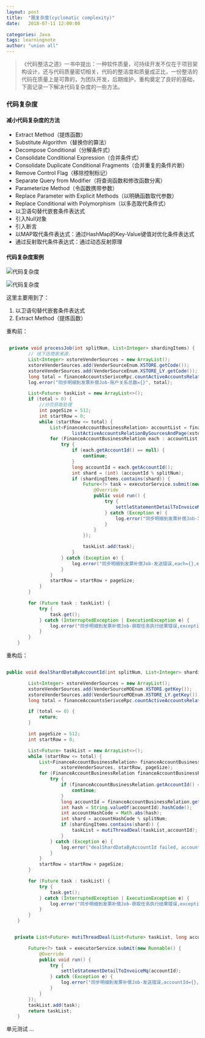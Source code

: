 ```yaml
---
layout: post
title:  "圈复杂度(cyclomatic complexity)"
date:   2018-07-11 12:00:00

categories: Java
tags: learningnote
author: "union all"
---
```


> 《代码整洁之道》一书中提出：一种软件质量，可持续开发不仅在于项目架构设计，还与代码质量密切相关，代码的整洁度和质量成正比，一份整洁的代码在质量上是可靠的，为团队开发，后期维护，重构奠定了良好的基础， 下面记录一下解决代码复杂度的一些方法。

### **代码复杂度**

#### **减小代码复杂度的方法**

- Extract Method（提炼函数）
- Substitute Algorithm（替换你的算法）
- Decompose Conditional（分解条件式）
- Consolidate Conditional Expression（合并条件式）
- Consolidate Duplicate Conditional Fragments（合并重复的条件片断）
- Remove Control Flag（移除控制标记）
- Separate Query from Modifier（将查询函数和修改函数分离）
- Parameterize Method（令函数携带参数）
- Replace Parameter with Explicit Methods（以明确函数取代参数）
- Replace Conditional with Polymorphism（以多态取代条件式）
- 以卫语句替代嵌套条件表达式
- 引入Null对象
- 引入断言
- 以MAP取代条件表达式：通过HashMap的Key-Value键值对优化条件表达式
- 通过反射取代条件表达式：通过动态反射原理

#### **代码复杂度案例**

![代码复杂度](https://raw.githubusercontent.com/unionall/unionall.github.io/master/assets/images/pictures/2018-07-30-refactor/01-01.jpg)

![代码复杂度](https://raw.githubusercontent.com/unionall/unionall.github.io/master/assets/images/pictures/2018-07-30-refactor/01-02.png)

这里主要用到了：

 1. 以卫语句替代嵌套条件表达式
 2. Extract Method（提炼函数）

重构前：

```java

 private void processJob(int splitNum, List<Integer> shardingItems) {
        // 线下店商家来源.
        List<Integer> xstoreVenderSources = new ArrayList();
        xstoreVenderSources.add(VenderSourceEnum.XSTORE.getCode());
        xstoreVenderSources.add(VenderSourceEnum.XSTORE_LY.getCode());
        long total = financeAccountsSerivceRpc.countActiveAccountsRelationInSource(xstoreVenderSources);
        log.error("同步明细到发票补偿Job-账户关系总数={}", total);

        List<Future> taskList = new ArrayList<>();
        if (total > 0) {
            //分页获取处理
            int pageSize = 512;
            int startRow = 0;
            while (startRow <= total) {
                List<FinanceAccountBusinessRelation> accountList = financeAccountsSerivceRpc.
                        listActiveAccountsRelationBySourcesAndPage(xstoreVenderSources, startRow, pageSize);
                for (FinanceAccountBusinessRelation each : accountList) {
                    try {
                        if (each.getAccountId() == null) {
                            continue;
                        }
                        long accountId = each.getAccountId();
                        int shard = (int) (accountId % splitNum);
                        if (shardingItems.contains(shard)) {
                            Future<?> task = executorService.submit(new Runnable() {
                                @Override
                                public void run() {
                                    try {
                                        settleStatementDetailToInvoiceMq(accountId);
                                    } catch (Exception e) {
                                        log.error("同步明细到发票补偿Job-发送错误,accountId={},exception={}", accountId, e);
                                    }
                                }
                            });

                            taskList.add(task);
                        }
                    } catch (Exception e) {
                        log.error("同步明细到发票补偿Job-发送错误,each={},exception={}", each, e);
                    }
                }
                startRow = startRow + pageSize;
            }
        }

        for (Future task : taskList) {
            try {
                task.get();
            } catch (InterruptedException | ExecutionException e) {
                log.error("同步明细到发票补偿Job-获取任务执行结果错误,exception={}", e);
            }
        }
    }
```

重构后：

``` java

public void dealShardDataByAccountId(int splitNum, List<Integer> shardingItems) {

        List<Integer> xstoreVenderSources = new ArrayList();
        xstoreVenderSources.add(VenderSourceMOEnum.XSTORE.getKey());
        xstoreVenderSources.add(VenderSourceMOEnum.XSTORE_LY.getKey());
        long total = financeAccountsSerivceRpc.countActiveAccountsRelationInSource(xstoreVenderSources);

        if (total <= 0) {
            return;
        }

        int pageSize = 512;
        int startRow = 0;

        List<Future> taskList = new ArrayList<>();
        while (startRow <= total) {
            List<FinanceAccountBusinessRelation> financeAccountBusinessRelationList = financeAccountsSerivceRpc.listActiveAccountsRelationBySourcesAndPage(
                    xstoreVenderSources, startRow, pageSize);
            for (FinanceAccountBusinessRelation financeAccountBusinessRelation : financeAccountBusinessRelationList) {
                try {
                    if (financeAccountBusinessRelation.getAccountId() == null) {
                        continue;
                    }
                    long accountId = financeAccountBusinessRelation.getAccountId();
                    int hash = String.valueOf(accountId).hashCode();
                    int accountHashCode = Math.abs(hash);
                    int shard = accountHashCode % splitNum;
                    if (shardingItems.contains(shard)) {
                        taskList = mutiThreadDeal(taskList,accountId);
                    }
                } catch (Exception e) {
                    log.error("dealShardDataByAccountId failed, accountId is {}:",financeAccountBusinessRelation.getAccountId(), e);
                }
            }
            startRow = startRow + pageSize;
        }

        for (Future task : taskList) {
            try {
                task.get();
            } catch (InterruptedException | ExecutionException e) {
                log.error("同步明细到发票补偿Job-获取任务执行结果错误,exception={}", e);
            }
        }
    }
```

```java

   private List<Future> mutiThreadDeal(List<Future> taskList, long accountId) {

        Future<?> task = executorService.submit(new Runnable() {
            @Override
            public void run() {
                try {
                    settleStatementDetailToInvoiceMq(accountId);
                } catch (Exception e) {
                    log.error("同步明细到发票补偿Job-发送错误,accountId={},exception={}", accountId, e);
                }
            }
        });
        taskList.add(task);
        return taskList;
    }
```

单元测试
...
